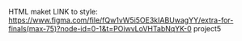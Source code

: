 HTML maket
LINK to style: https://www.figma.com/file/fQw1vW5i5OE3kIABUwagYY/extra-for-finals(max-75)?node-id=0-1&t=POiwvLoVHTabNqYK-0
project5
